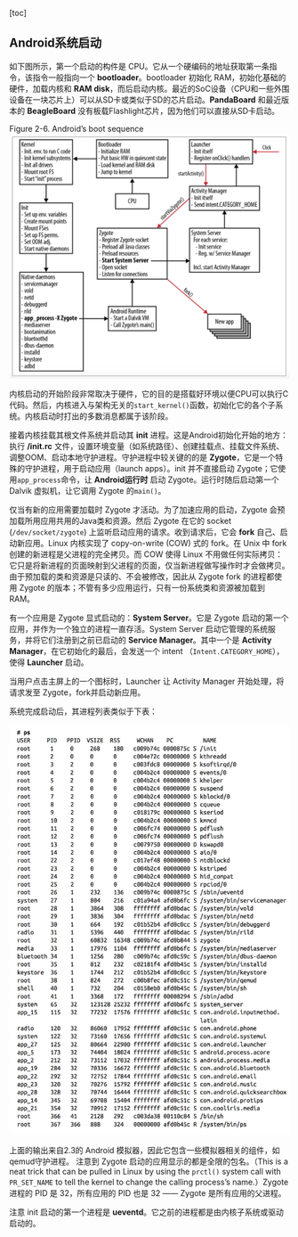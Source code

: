 [toc]

## Android系统启动

如下图所示，第一个启动的构件是 CPU。它从一个硬编码的地址获取第一条指令，该指令一般指向一个 **bootloader**。bootloader 初始化 RAM，初始化基础的硬件，加载内核和 **RAM disk**，而后启动内核。最近的SoC设备（CPU和一些外围设备在一块芯片上）可以从SD卡或类似于SD的芯片启动。**PandaBoard** 和最近版本的 **BeagleBoard** 没有板载Flashlight芯片，因为他们可以直接从SD卡启动。

Figure 2-6. Android’s boot sequence
![](img/f2-6.png)

内核启动的开始阶段非常取决于硬件，它的目的是搭载好环境以便CPU可以执行C代码。然后，内核进入与架构无关的`start_kernel()`函数，初始化它的各个子系统。内核启动时打出的多数消息都属于该阶段。

接着内核挂载其根文件系统并启动其 **init** 进程。这是Android初始化开始的地方：执行 **/init.rc** 文件，设置环境变量（如系统路径）、创建挂载点、挂载文件系统、调整OOM、启动本地守护进程。守护进程中较关键的的是 **Zygote**，它是一个特殊的守护进程，用于启动应用（launch apps）。init 并不直接启动 Zygote；它使用`app_process`命令，让 **Android运行时** 启动 Zygote。运行时随后启动第一个 Dalvik 虚拟机，让它调用 Zygote 的`main()`。

仅当有新的应用需要加载时 Zygote 才活动。为了加速应用的启动，Zygote 会预加载所用应用共用的Java类和资源。然后 Zygote 在它的 socket (`/dev/socket/zygote`) 上监听启动应用的请求。收到请求后，它会 **fork** 自己、启动新应用。Linux 内核实现了 copy-on-write (COW) 式的 fork。在 Unix 中 fork 创建的新进程是父进程的完全拷贝。而 COW 使得 Linux 不用做任何实际拷贝：它只是将新进程的页面映射到父进程的页面，仅当新进程做写操作时才会做拷贝。由于预加载的类和资源是只读的、不会被修改，因此从 Zygote fork 的进程都使用 Zygote 的版本；不管有多少应用运行，只有一份系统类和资源被加载到RAM。

有一个应用是 Zygote 显式启动的：**System Server**。它是 Zygote 启动的第一个应用，并作为一个独立的进程一直存活。System Server 启动它管理的系统服务，并将它们注册到之前已启动的 **Service Manager**。其中一个是 **Activity Manager**，在它初始化的最后，会发送一个 intent （`Intent.CATEGORY_HOME`），使得 **Launcher** 启动。

当用户点击主屏上的一个图标时，Launcher 让 Activity Manager 开始处理，将请求发至 Zygote，fork并启动新应用。

系统完成启动后，其进程列表类似于下表：

![](img/start_ps.jpg)

上面的输出来自2.3的 Android 模拟器，因此它包含一些模拟器相关的组件，如qemud守护进程。
注意到 Zygote 启动的应用显示的都是全限的包名。（This is a neat trick that can be pulled in Linux by using the `prctl()` system call with `PR_SET_NAME` to tell the kernel to change the calling process’s name.）Zygote 进程的 PID 是 32，所有应用的 PID 也是 32 —— Zygote 是所有应用的父进程。

注意 init 启动的第一个进程是 **ueventd**。它之前的进程都是由内核子系统或驱动启动的。